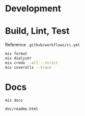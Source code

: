 # Development

# Build, Lint, Test

Reference `.github/workflows/ci.yml`

```bash
mix format
mix dialyzer
mix credo --all --strict
mix coveralls --trace
```

# Docs

```bash
mix docs
```

`doc/readme.html`
